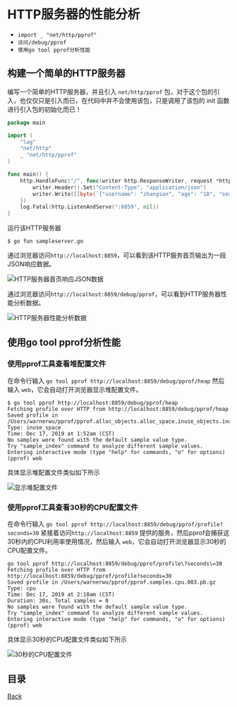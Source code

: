 # HTTP服务器的性能分析

- `import _ "net/http/pprof"`
- `访问/debug/pprof`
- `使用go tool pprof分析性能`

## 构建一个简单的HTTP服务器

编写一个简单的HTTP服务器，并且引入 `net/http/pprof` 包，对于这个包的引入，也仅仅只是引入而已，在代码中并不会使用该包，只是调用了该包的 init 函数进行引入包的初始化而已！

```go
package main

import (
	"log"
	"net/http"
	_ "net/http/pprof"
)

func main() {
	http.HandleFunc("/", func(writer http.ResponseWriter, request *http.Request) {
		writer.Header().Set("Content-Type", "application/json")
		writer.Write([]byte(`{"username": "zhangsan", "age": "18", "sex": "male", "mobile": "13927928289"}`))
	})
	log.Fatal(http.ListenAndServe(":8859", nil))
}
```

运行该HTTP服务器

```shell
$ go fun sampleserver.go
```

通过浏览器访问`http://localhost:8859`，可以看到该HTTP服务首页输出为一段JSON响应数据。

![HTTP服务器首页响应JSON数据](https://lucklit.oss-cn-beijing.aliyuncs.com/written/Snip20191217_5.png)

通过浏览器访问`http://localhost:8859/debug/pprof`，可以看到HTTP服务器性能分析数据。

![HTTP服务器性能分析数据](https://lucklit.oss-cn-beijing.aliyuncs.com/written/Snip20191217_6.png)

## 使用go tool pprof分析性能

### 使用pprof工具查看堆配置文件

在命令行输入 `go tool pprof http://localhost:8859/debug/pprof/heap` 然后输入 `web`，它会自动打开浏览器显示堆配置文件。

```shell
$ go tool pprof http://localhost:8859/debug/pprof/heap
Fetching profile over HTTP from http://localhost:8859/debug/pprof/heap
Saved profile in /Users/warnerwu/pprof/pprof.alloc_objects.alloc_space.inuse_objects.inuse_space.001.pb.gz
Type: inuse_space
Time: Dec 17, 2019 at 1:52am (CST)
No samples were found with the default sample value type.
Try "sample_index" command to analyze different sample values.
Entering interactive mode (type "help" for commands, "o" for options)
(pprof) web
```

具体显示堆配置文件类似如下所示

![显示堆配置文件](https://lucklit.oss-cn-beijing.aliyuncs.com/written/Snip20191217_8.png)


### 使用pprof工具查看30秒的CPU配置文件

在命令行输入 `go tool pprof http://localhost:8859/debug/pprof/profile?seconds=30` 紧接着访问`http://localhost:8859` 提供的服务，然后pprof会捕获这30秒内的CPU利用率使用情况，然后输入 `web`，它会自动打开浏览器显示30秒的CPU配置文件。

```shell
go tool pprof http://localhost:8859/debug/pprof/profile\?seconds\=30
Fetching profile over HTTP from http://localhost:8859/debug/pprof/profile?seconds=30
Saved profile in /Users/warnerwu/pprof/pprof.samples.cpu.003.pb.gz
Type: cpu
Time: Dec 17, 2019 at 2:10am (CST)
Duration: 30s, Total samples = 0 
No samples were found with the default sample value type.
Try "sample_index" command to analyze different sample values.
Entering interactive mode (type "help" for commands, "o" for options)
(pprof) web
```
具体显示30秒的CPU配置文件类似如下所示

![30秒的CPU配置文件](https://lucklit.oss-cn-beijing.aliyuncs.com/written/Snip20191217_9.png)
## 目录
[Back](../../README.md)